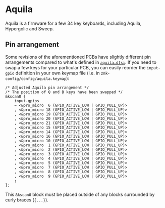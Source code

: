 # Aquila

Aquila is a firmware for a few 34 key keyboards, including Aquila, Hypergolic and Sweep.

## Pin arrangement

Some revisions of the aforementioned PCBs have slightly different pin arrangements compared to what's defined in [`aquila.dtsi`](./aquila.dtsi). If you need to swap a few keys for your particular PCB, you can easily reorder the `input-gpio` definition in your own keymap file (i.e. in `zmk-config/config/aquila.keymap`):

```dts
/* Adjusted Aquila pin arrangement */
/* The position of Q and B keys have been swapped */
&kscan0 {
	input-gpios
	= <&pro_micro  6 (GPIO_ACTIVE_LOW | GPIO_PULL_UP)>
	, <&pro_micro 18 (GPIO_ACTIVE_LOW | GPIO_PULL_UP)>
	, <&pro_micro 19 (GPIO_ACTIVE_LOW | GPIO_PULL_UP)>
	, <&pro_micro 20 (GPIO_ACTIVE_LOW | GPIO_PULL_UP)>
	, <&pro_micro 21 (GPIO_ACTIVE_LOW | GPIO_PULL_UP)>
	, <&pro_micro 15 (GPIO_ACTIVE_LOW | GPIO_PULL_UP)>
	, <&pro_micro 14 (GPIO_ACTIVE_LOW | GPIO_PULL_UP)>
	, <&pro_micro 16 (GPIO_ACTIVE_LOW | GPIO_PULL_UP)>
	, <&pro_micro 10 (GPIO_ACTIVE_LOW | GPIO_PULL_UP)>
	, <&pro_micro  1 (GPIO_ACTIVE_LOW | GPIO_PULL_UP)>
	, <&pro_micro  2 (GPIO_ACTIVE_LOW | GPIO_PULL_UP)>
	, <&pro_micro  3 (GPIO_ACTIVE_LOW | GPIO_PULL_UP)>
	, <&pro_micro  4 (GPIO_ACTIVE_LOW | GPIO_PULL_UP)>
	, <&pro_micro  5 (GPIO_ACTIVE_LOW | GPIO_PULL_UP)>
	, <&pro_micro  7 (GPIO_ACTIVE_LOW | GPIO_PULL_UP)>
	, <&pro_micro  8 (GPIO_ACTIVE_LOW | GPIO_PULL_UP)>
	, <&pro_micro  9 (GPIO_ACTIVE_LOW | GPIO_PULL_UP)>
	;
};
```

This `&kscan0` block must be placed outside of any blocks surrounded by curly braces (`{...}`).
